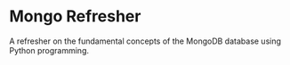 # Mongo Refresher

A refresher on the fundamental concepts of the MongoDB database using Python programming.
